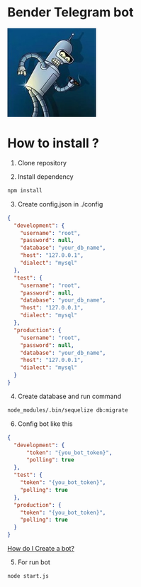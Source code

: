 # Bender Telegram bot

![bender](images/KmuQUbdhgUA.jpg)

# How to install ?

1. Clone repository

2. Install dependency 

```bash
npm install
```

3. Create config.json in ./config

```json
{
  "development": {
    "username": "root",
    "password": null,
    "database": "your_db_name",
    "host": "127.0.0.1",
    "dialect": "mysql"
  },
  "test": {
    "username": "root",
    "password": null,
    "database": "your_db_name",
    "host": "127.0.0.1",
    "dialect": "mysql"
  },
  "production": {
    "username": "root",
    "password": null,
    "database": "your_db_name",
    "host": "127.0.0.1",
    "dialect": "mysql"
  }
}
```

4. Create database and run command

```bash
node_modules/.bin/sequelize db:migrate
```

6. Config bot like this

```json
{
  "development": {
      "token": "{you_bot_token}",
      "polling": true
  },
  "test": {
    "token": "{you_bot_token}",
    "polling": true
  },
  "production": {
    "token": "{you_bot_token}",
    "polling": true
  }
}
```

[How do I Create a bot?](https://core.telegram.org/bots)

5. For run bot 

```bash
node start.js
```